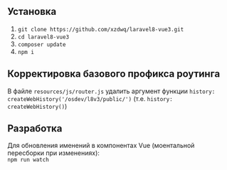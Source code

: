 ## Установка
1. `git clone https://github.com/xzdwq/laravel8-vue3.git`
2. `cd laravel8-vue3`
3. `composer update`
4. `npm i`

## Корректировка базового профикса роутинга
В файле `resources/js/router.js` удалить аргумент функции `history: createWebHistory('/osdev/l8v3/public/')` (т.е. `history: createWebHistory()`)

## Разработка
Для обновления именений в компонентах Vue (моентальной пересборки при изменениях):  
`npm run watch`